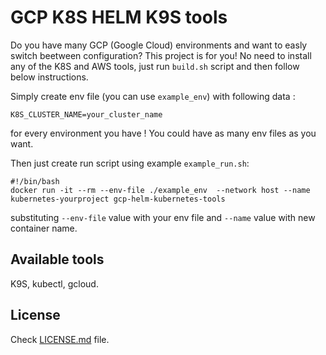 # GCP K8S HELM K9S tools
Do you have many GCP (Google Cloud) environments and want to easly switch beetween configuration? This project is for you! 
No need to install any of the K8S and AWS tools, just run `build.sh` script and then follow below instructions.


Simply create env file (you can use `example_env`) with following data :
```
K8S_CLUSTER_NAME=your_cluster_name
```
for every environment you have ! You could have as many env files as you want.

Then just create run script using example `example_run.sh`:
```
#!/bin/bash
docker run -it --rm --env-file ./example_env  --network host --name kubernetes-yourproject gcp-helm-kubernetes-tools
```
substituting `--env-file` value with your env file and `--name` value with new container name.


## Available tools
K9S, kubectl, gcloud.

## License
Check [LICENSE.md](LICENSE.md) file.
